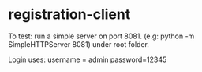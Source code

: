 # registration-client
To test: run a simple server on port 8081. 
(e.g: python -m SimpleHTTPServer 8081) under root folder.

Login uses: username = admin password=12345
